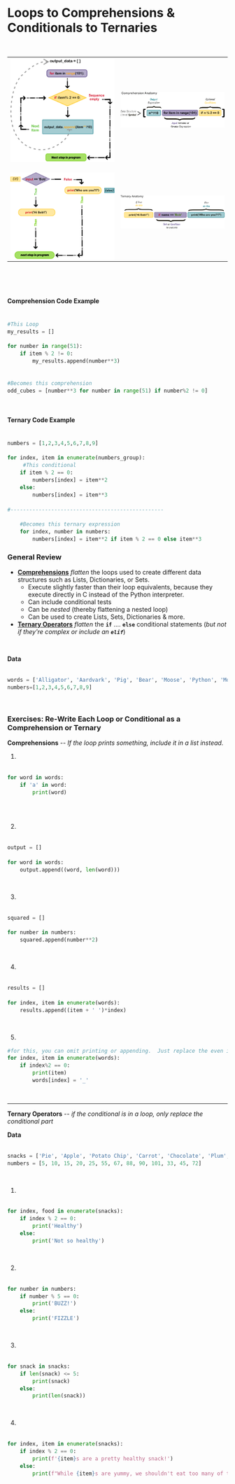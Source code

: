 # Loops to Comprehensions & Conditionals to Ternaries

&nbsp;


<div width="95%">
<table style="border: none;">
  <tr style="border: none;">
    <th style="border: none;"><img align="left" src="../images/pre comprehension loop.png"><br></th>
    <td width="50%" align="right" style="border: none;"><img align="left" src="../images/comprehensions.png"><br></td>
  </tr>
  <tr>
   <th style="border: none;"><br><img align="left" src="../images/If Else.png"></th>
    <td width="50%" align="right" style="border: none;"><img align="left" src="../images/ternary expressions.png"></td>
  </tr>
</table>
</div>
<br>



&nbsp;
&nbsp;
&nbsp;

#### Comprehension Code Example

```python

#This Loop
my_results = []

for number in range(51):
	if item % 2 != 0:
		my_results.append(number**3)


#Becomes this comprehension
odd_cubes = [number**3 for number in range(51) if number%2 != 0]

```

&nbsp;
&nbsp;


####  Ternary Code Example

```python

numbers = [1,2,3,4,5,6,7,8,9]

for index, item in enumerate(numbers_group):
     #This conditional
    if item % 2 == 0:
        numbers[index] = item**2
    else:
        numbers[index] = item**3

#-------------------------------------------------

	#Becomes this ternary expression
	for index, number in numbers:
		numbers[index] = item**2 if item % 2 == 0 else item**3

```

### General Review

*  [**Comprehensions**](https://treyhunner.com/2015/12/python-list-comprehensions-now-in-color/)  _flatten_ the loops used to create different data structures such as Lists, Dictionaries, or Sets.
	*  Execute slightly faster than their loop equivalents, because they  execute directly in C instead of the Python interpreter.
	*  Can include conditional tests
	*  Can be _nested_ (thereby flattening a nested loop)
	*  Can be used to create Lists, Sets, Dictionaries & more.
*  [**Ternary Operators**](https://syntaxdb.com/ref/python/ternary) _flatten_ the **`if`** .... **`else`** conditional statements (_but not if they're complex or include an **`elif`**_)


&nbsp;


**Data**

```python

words = ['Alligator', 'Aardvark', 'Pig', 'Bear', 'Moose', 'Python', 'Mouse', 'Owl', 'Giraffe']
numbers=[1,2,3,4,5,6,7,8,9]

```

&nbsp;
&nbsp;
&nbsp;

### Exercises:  Re-Write Each Loop or Conditional as a Comprehension or Ternary

**Comprehensions** -- _If the loop prints something, include it in a list instead._

1.  

```python

for word in words:
	if 'a' in word:
		print(word)
	
```

&nbsp;

2.

```python

output = []

for word in words:
	output.append((word, len(word)))

```

&nbsp;

3.

```python

squared = []

for number in numbers:
	squared.append(number**2)

```

&nbsp;

4.

```python

results = []

for index, item in enumerate(words):
	results.append((item + ' ')*index)

```

&nbsp;

5. 

```python
#for this, you can omit printing or appending.  Just replace the even indexes with '_'
for index, item in enumerate(words):
	if index%2 == 0:
		print(item)
		words[index] = '_'


```


&nbsp;

----

**Ternary Operators** -- _if the conditional is in a loop, only replace the conditional part_


**Data**

```python

snacks = ['Pie', 'Apple', 'Potato Chip', 'Carrot', 'Chocolate', 'Plum', 'Jawbreaker', 'Green Bean', 'Cake']
numbers = [5, 10, 15, 20, 25, 55, 67, 88, 90, 101, 33, 45, 72]

```

&nbsp;


1.

```python

for index, food in enumerate(snacks):
	if index % 2 == 0:
		print('Healthy')
	else:
		print('Not so healthy')

```

&nbsp;

2.

```python

for number in numbers:
	if number % 5 == 0:
		print('BUZZ!')
	else:
		print('FIZZLE')

```

&nbsp;

3.

```python

for snack in snacks:
	if len(snack) <= 5:
		print(snack)
	else:
		print(len(snack))

```

&nbsp;


4.

```python

for index, item in enumerate(snacks):
	if index % 2 == 0:
		print(f'{item}s are a pretty healthy snack!')
	else:
		print(f"While {item}s are yummy, we shouldn't eat too many of them")

```

